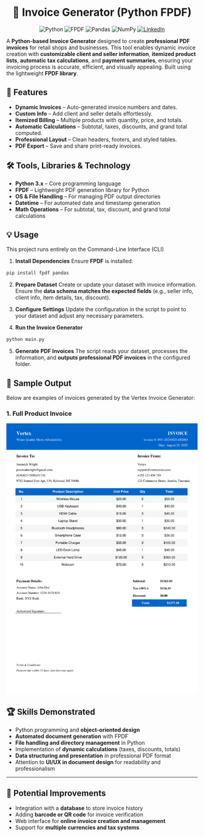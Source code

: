 
<h1 align='center'>🧾 Invoice Generator (Python FPDF)</h1>

<div align='center'>

![Python](https://img.shields.io/badge/Python-3.7%2B-blue) 
![FPDF](https://img.shields.io/badge/FPDF-2.7.0%2B-green) 
![Pandas](https://img.shields.io/badge/Pandas-1.0%2B-yellowgreen) 
![NumPy](https://img.shields.io/badge/NumPy-1.18%2B-orange) 
[![LinkedIn](https://img.shields.io/badge/LinkedIn-Jabulente-blue?logo=linkedin)](https://linkedin.com/in/jabulente-208019349)  

</div>


A **Python-based Invoice Generator** designed to create **professional PDF invoices** for retail shops and businesses. This tool enables dynamic invoice creation with **customizable client and seller information**, **itemized product lists**, **automatic tax calculations**, and **payment summaries**, ensuring your invoicing process is accurate, efficient, and visually appealing. Built using the lightweight **FPDF library**.



## 🚀 Features

* **Dynamic Invoices** – Auto-generated invoice numbers and dates.
* **Custom Info** – Add client and seller details effortlessly.
* **Itemized Billing** – Multiple products with quantity, price, and totals.
* **Automatic Calculations** – Subtotal, taxes, discounts, and grand total computed.
* **Professional Layout** – Clean headers, footers, and styled tables.
* **PDF Export** – Save and share print-ready invoices.


## 🛠️ Tools, Libraries & Technology

* **Python 3.x** – Core programming language
* **FPDF** – Lightweight PDF generation library for Python
* **OS & File Handling** – For managing PDF output directories
* **Datetime** – For automated date and timestamp generation
* **Math Operations** – For subtotal, tax, discount, and grand total calculations

## 💡 Usage

This project runs entirely on the Command-Line Interface (CLI)

1. **Install Dependencies**
   Ensure **FPDF** is installed:

```bash
pip install fpdf pandas
```

2. **Prepare Dataset**
   Create or update your dataset with invoice information. Ensure the **data schema matches the expected fields** (e.g., seller info, client info, item details, tax, discount).

3. **Configure Settings**
   Update the configuration in the script to point to your dataset and adjust any necessary parameters.

4. **Run the Invoice Generator**

```bash
python main.py
```

5. **Generate PDF Invoices**
   The script reads your dataset, processes the information, and **outputs professional PDF invoices** in the configured folder.


## 📄 Sample Output

Below are examples of invoices generated by the Vertex Invoice Generator:

### 1. Full Product Invoice
![Full Product Invoice](resources/Vertex_page_1.png)



## 🏆 Skills Demonstrated

* Python programming and **object-oriented design**
* **Automated document generation** with FPDF
* **File handling and directory management** in Python
* Implementation of **dynamic calculations** (taxes, discounts, totals)
* **Data structuring and presentation** in professional PDF format
* Attention to **UI/UX in document design** for readability and professionalism

---

## 🔗 Potential Improvements

* Integration with a **database** to store invoice history
* Adding **barcode or QR code** for invoice verification
* Web interface for **online invoice creation and management**
* Support for **multiple currencies and tax systems**
